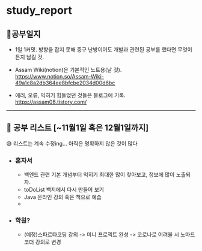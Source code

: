 # study_report

## 📖공부일지

- 1일 1커밋. 방향을 잡지 못해 중구 난방이어도 개발과 관련된 공부를 했다면 무엇이든지 남길 것.

- Assam Wiki(notion)은 기본적인 노트용(날 것).
  https://www.notion.so/Assam-Wiki-49a1c8a2db364ee8bfcbe2034d00d6bc

- 에러, 오류, 익히기 힘들었던 것들은 블로그에 기록.
  https://assam06.tistory.com/

---

## 📌 공부 리스트 [~11월1일 혹은 12월1일까지]

😅 리스트는 계속 수정ing... 아직은 명확하지 않은 것이 많다

- ### 혼자서

  - 백엔드 관련 기본 개념부터 익히기
    최대한 많이 찾아보고, 정보에 많이 노출되자.
  - toDoList 백지에서 다시 만들어 보기
  - Java 온라인 강의 혹은 책으로 예습
  -

- ### 학원?
  - (예정)스파르타코딩 강의 -> 미니 프로젝트 완성
    -> 코로나로 어려울 시 노마드코더 강의로 변경
